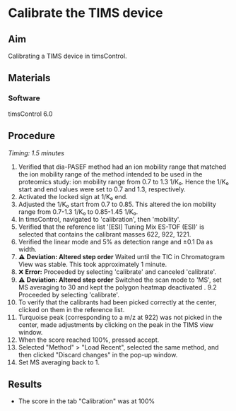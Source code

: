 # Calibrate the TIMS device


## Aim
Calibrating a TIMS device in timsControl.


## Materials

### Software
timsControl 6.0


## Procedure
*Timing: 1.5 minutes*

1. Verified that dia-PASEF method had an ion mobility range that matched the ion mobility range of the method intended to be used in the proteomics study: ion mobility range from 0.7 to 1.3 1/K₀. Hence the 1/K₀ start and end values were set to 0.7 and 1.3, respectively.
2. Activated the locked sign at 1/K₀ end.
3. Adjusted the 1/K₀ start from 0.7 to 0.85. This altered the ion mobility range from 0.7-1.3 1/K₀ to 0.85-1.45 1/K₀.
6. In timsControl, navigated to 'calibration', then 'mobility'.
7. Verified that the reference list '[ESI] Tuning Mix ES-TOF (ESI)' is selected that contains the calibrant masses 622, 922, 1221.
8. Verified the linear mode and 5% as detection range and ±0.1 Da as width.
4. ⚠️ **Deviation: Altered step order** Waited until the TIC in Chromatogram View was stable. This took approximately 1 minute.
9. ❌ **Error:** Proceeded by selecting 'calibrate' and canceled 'calibrate'.
5. ⚠️ **Deviation: Altered step order** Switched the scan mode to 'MS', set MS averaging to 30 and kept the polygon heatmap deactivated .
9.2 Proceeded by selecting 'calibrate'.
10. To verify that the calibrants had been picked correctly at the center, clicked on them in the reference list.
11. Turquoise peak (corresponding to a m/z at 922) was not picked in the center, made adjustments by clicking on the peak in the TIMS view window.
12. When the score reached 100%, pressed accept.
13. Selected "Method" > "Load Recent", selected the same method, and then clicked "Discard changes" in the pop-up window.
14. Set MS averaging back to 1.


## Results
- The score in the tab "Calibration" was at 100%
